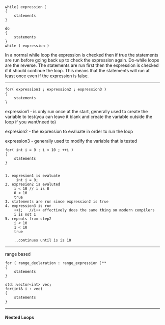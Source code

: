 

```
while( expression )
{
	statements
}
```



```
do 
{
	statements
}
while ( expression )
```
In a normal while loop the expression is checked then if true the statements are run before going back up to check the expression again. 
Do-while loops are the reverse. The statements are run first then the expression is checked if it should continue the loop. This means that the statements will run at least once even if the expression is false.


---

```
for( expression1 ; expression2 ; expression3 )
{
	statements
}
```

expression1  - is only run once at the start, generally used to create the variable to test(you can leave it blank and create the variable outside the loop if you want/need to)
 
expresion2 - the expression to evaluate in order to run the loop

expression3 - generally used to modify the variable that is tested

```
for( int i = 0 ; i < 10 ; ++i )
{
	statements
}
```

```

1. expresion1 is evaluate 
	 int i = 0;
2. expresion2 is evaluted
	i < 10 // i is 0 
	0 < 10
	true
3. statements are run since expression2 is true
4. expression3 is run
	++i;   //i++ effectively does the same thing on modern compilers
	i is not 1	
5. repeats from step2 
	i < 10
	1 < 10
	true
	
	..continues until is is 10
```



---

range based
```
for ( range_declaration : range_expression )** 
{
	statements   
}
```

```
std::vector<int> vec;
for(int& i : vec)
{
	statements
}
```





----
#### Nested Loops

